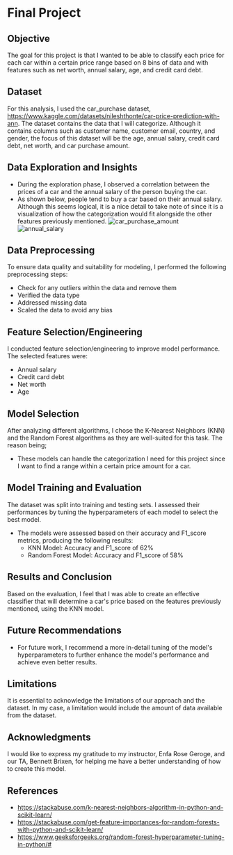 # Final Project

## Objective
The goal for this project is that I wanted to be able to classify each price for each car within a certain price range based on 8 bins of data and with features such as net worth, annual salary, age, and credit card debt.

## Dataset
For this analysis, I used the car_purchase dataset, https://www.kaggle.com/datasets/nileshthonte/car-price-prediction-with-ann. The dataset contains the data that I will categorize. Although it contains columns such as customer name, customer email, country, and gender, the focus of this dataset will be the age, annual salary, credit card debt, net worth, and car purchase amount.

## Data Exploration and Insights
- During the exploration phase, I observed a correlation between the prices of a car and the annual salary of the person buying the car.
- As shown below, people tend to buy a car based on their annual salary. Although this seems logical, it is a nice detail to take note of since it is a visualization of how the categorization would fit alongside the other features previously mentioned.
![car_purchase_amount](https://github.com/CSC380-SU23-UofArizona/final-project-JJVH19/assets/109435368/60ec744c-7f3e-4882-8dba-32a9ed318b56)
![annual_salary](https://github.com/CSC380-SU23-UofArizona/final-project-JJVH19/assets/109435368/33523ce4-a970-4f65-ad0e-6cbe48d7e8bd)

## Data Preprocessing
To ensure data quality and suitability for modeling, I performed the following preprocessing steps:
- Check for any outliers within the data and remove them
- Verified the data type
- Addressed missing data
- Scaled the data to avoid any bias

## Feature Selection/Engineering
I conducted feature selection/engineering to improve model performance. The selected features were:
- Annual salary
- Credit card debt
- Net worth
- Age

## Model Selection
After analyzing different algorithms, I chose the K-Nearest Neighbors (KNN) and the Random Forest algorithms as they are well-suited for this task. The reason being;
-  These models can handle the categorization I need for this project since I want to find a range within a certain price amount for a car.

## Model Training and Evaluation
The dataset was split into training and testing sets. I assessed their performances by tuning the hyperparameters of each model to select the best model. 
- The models were assessed based on their accuracy and F1_score metrics, producing the following results:
  - KNN Model: Accuracy and F1_score of 62%
  - Random Forest Model: Accuracy and F1_score of 58%

## Results and Conclusion
Based on the evaluation, I feel that I was able to create an effective classifier that will determine a car's price based on the features previously mentioned, using the KNN model.

## Future Recommendations
- For future work, I recommend a more in-detail tuning of the model's hyperparameters to further enhance the model's performance and achieve even better results.

## Limitations
It is essential to acknowledge the limitations of our approach and the dataset. In my case, a limitation would include the amount of data available from the dataset.

## Acknowledgments
I would like to express my gratitude to my instructor, Enfa Rose Geroge, and our TA, Bennett Brixen, for helping me have a better understanding of how to create this model.

## References
- https://stackabuse.com/k-nearest-neighbors-algorithm-in-python-and-scikit-learn/
- https://stackabuse.com/get-feature-importances-for-random-forests-with-python-and-scikit-learn/
- https://www.geeksforgeeks.org/random-forest-hyperparameter-tuning-in-python/#
